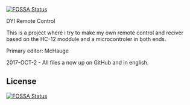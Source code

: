[![FOSSA Status](https://app.fossa.io/api/projects/git%2Bgithub.com%2FMcHauge%2FDYI-Remote-Control.svg?type=shield)](https://app.fossa.io/projects/git%2Bgithub.com%2FMcHauge%2FDYI-Remote-Control?ref=badge_shield)

DYI Remote Control

This is a project where i try to make my own remote control and reciver based on the HC-12 moddule 
and a microcontroler in both ends.

Primary editor: McHauge

2017-OCT-2 - All files a now up on GitHub and in english.

## License
[![FOSSA Status](https://app.fossa.io/api/projects/git%2Bgithub.com%2FMcHauge%2FDYI-Remote-Control.svg?type=large)](https://app.fossa.io/projects/git%2Bgithub.com%2FMcHauge%2FDYI-Remote-Control?ref=badge_large)